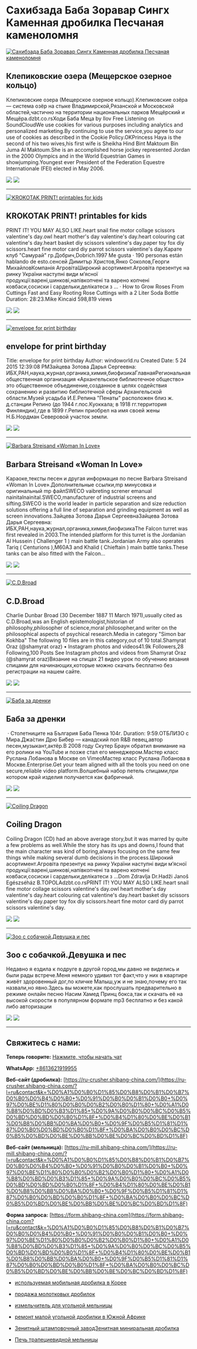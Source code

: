 # Сахибзада Баба Зоравар Сингх Каменная дробилка Песчаная каменоломня

<a href="https://swt.shibang-china.com/?l=ru&img&k=%D0%A1%D0%B0%D1%85%D0%B8%D0%B1%D0%B7%D0%B0%D0%B4%D0%B0+%D0%91%D0%B0%D0%B1%D0%B0+%D0%97%D0%BE%D1%80%D0%B0%D0%B2%D0%B0%D1%80+%D0%A1%D0%B8%D0%BD%D0%B3%D1%85+%D0%9A%D0%B0%D0%BC%D0%B5%D0%BD%D0%BD%D0%B0%D1%8F+%D0%B4%D1%80%D0%BE%D0%B1%D0%B8%D0%BB%D0%BA%D0%B0+%D0%9F%D0%B5%D1%81%D1%87%D0%B0%D0%BD%D0%B0%D1%8F+%D0%BA%D0%B0%D0%BC%D0%B5%D0%BD%D0%BE%D0%BB%D0%BE%D0%BC%D0%BD%D1%8F" target="_blank">![Сахибзада Баба Зоравар Сингх Каменная дробилка Песчаная каменоломня](http://static.shibang-china.com/all-800x300/282.jpg)</a>

## Клепиковские озера (Мещерское озерное кольцо)
Клепиковские озера (Мещерское озерное кольцо).Клепиковские озёра — система озёр на стыке Владимирской,Рязанской и Московской областей,частично на территории национальных парков Мещёрский и Мещёра.dzbt.co.rsХоди Баба Меца by llov Free Listening on SoundCloudWe use cookies for various purposes including analytics and personalized marketing.By continuing to use the service,you agree to our use of cookies as described in the Cookie Policy.OKPrincess Haya is the second of his two wives,his first wife is Sheikha Hind Bint Maktoum Bin Juma Al Maktoum.She is an accomplished horse jockey represented Jordan in the 2000 Olympics and in the World Equestrian Games in showjumping.Youngest ever President of the Federation Equestre Internationale (FEI) elected in May 2006.


<a href="https://whatsapp.shibangsoft.com/WhatsApp.php" target="_blank" title="WhatsApp">![](http://static.shibang-china.com/icon/whatsapp.png)</a> <a href="https://swt.shibang-china.com/?l=ru&icon&k=%D0%A1%D0%B0%D1%85%D0%B8%D0%B1%D0%B7%D0%B0%D0%B4%D0%B0+%D0%91%D0%B0%D0%B1%D0%B0+%D0%97%D0%BE%D1%80%D0%B0%D0%B2%D0%B0%D1%80+%D0%A1%D0%B8%D0%BD%D0%B3%D1%85+%D0%9A%D0%B0%D0%BC%D0%B5%D0%BD%D0%BD%D0%B0%D1%8F+%D0%B4%D1%80%D0%BE%D0%B1%D0%B8%D0%BB%D0%BA%D0%B0+%D0%9F%D0%B5%D1%81%D1%87%D0%B0%D0%BD%D0%B0%D1%8F+%D0%BA%D0%B0%D0%BC%D0%B5%D0%BD%D0%BE%D0%BB%D0%BE%D0%BC%D0%BD%D1%8F" target="_blank">![](http://static.shibang-china.com/icon/chat-ru.png)</a>

---

<a href="https://swt.shibang-china.com/?l=ru&img&k=%D0%A1%D0%B0%D1%85%D0%B8%D0%B1%D0%B7%D0%B0%D0%B4%D0%B0+%D0%91%D0%B0%D0%B1%D0%B0+%D0%97%D0%BE%D1%80%D0%B0%D0%B2%D0%B0%D1%80+%D0%A1%D0%B8%D0%BD%D0%B3%D1%85+%D0%9A%D0%B0%D0%BC%D0%B5%D0%BD%D0%BD%D0%B0%D1%8F+%D0%B4%D1%80%D0%BE%D0%B1%D0%B8%D0%BB%D0%BA%D0%B0+%D0%9F%D0%B5%D1%81%D1%87%D0%B0%D0%BD%D0%B0%D1%8F+%D0%BA%D0%B0%D0%BC%D0%B5%D0%BD%D0%BE%D0%BB%D0%BE%D0%BC%D0%BD%D1%8F" target="_blank">![KROKOTAK PRINT! printables for kids](http://static.shibang-china.com/all-800x300/973.jpg)</a>

## KROKOTAK PRINT! printables for kids
PRINT IT! YOU MAY ALSO LIKE.heart snail fine motor collage scissors valentine's day.owl heart mother's day valentine's day.heart colouring cat valentine's day.heart basket diy scissors valentine's day.paper toy fox diy scissors.heart fine motor card diy parrot scissors valentine's day.Карате клуб &quot;Самурай&quot; гр.Добрич,Dobrich.1997 Me gusta &#183; 190 personas est&#225;n hablando de esto.сенсей Димитър Христов,Янко Соколов,Георги МихайловКомпанія АгровітаШирокий асортимент.Агровіта презентує на ринку України наступні види м’ясної продукції:варені,шинкові,напівкопчені та варено копчені ковбаси,сосиски і сардельки,делікатеси з …&nbsp;&#0183;&#32;How to Grow Roses From Cuttings Fast and Easy Rooting Rose Cuttings with a 2 Liter Soda Bottle Duration: 28:23.Mike Kincaid 598,819 views


<a href="https://whatsapp.shibangsoft.com/WhatsApp.php" target="_blank" title="WhatsApp">![](http://static.shibang-china.com/icon/whatsapp.png)</a> <a href="https://swt.shibang-china.com/?l=ru&icon&k=%D0%A1%D0%B0%D1%85%D0%B8%D0%B1%D0%B7%D0%B0%D0%B4%D0%B0+%D0%91%D0%B0%D0%B1%D0%B0+%D0%97%D0%BE%D1%80%D0%B0%D0%B2%D0%B0%D1%80+%D0%A1%D0%B8%D0%BD%D0%B3%D1%85+%D0%9A%D0%B0%D0%BC%D0%B5%D0%BD%D0%BD%D0%B0%D1%8F+%D0%B4%D1%80%D0%BE%D0%B1%D0%B8%D0%BB%D0%BA%D0%B0+%D0%9F%D0%B5%D1%81%D1%87%D0%B0%D0%BD%D0%B0%D1%8F+%D0%BA%D0%B0%D0%BC%D0%B5%D0%BD%D0%BE%D0%BB%D0%BE%D0%BC%D0%BD%D1%8F" target="_blank">![](http://static.shibang-china.com/icon/chat-ru.png)</a>

---

<a href="https://swt.shibang-china.com/?l=ru&img&k=%D0%A1%D0%B0%D1%85%D0%B8%D0%B1%D0%B7%D0%B0%D0%B4%D0%B0+%D0%91%D0%B0%D0%B1%D0%B0+%D0%97%D0%BE%D1%80%D0%B0%D0%B2%D0%B0%D1%80+%D0%A1%D0%B8%D0%BD%D0%B3%D1%85+%D0%9A%D0%B0%D0%BC%D0%B5%D0%BD%D0%BD%D0%B0%D1%8F+%D0%B4%D1%80%D0%BE%D0%B1%D0%B8%D0%BB%D0%BA%D0%B0+%D0%9F%D0%B5%D1%81%D1%87%D0%B0%D0%BD%D0%B0%D1%8F+%D0%BA%D0%B0%D0%BC%D0%B5%D0%BD%D0%BE%D0%BB%D0%BE%D0%BC%D0%BD%D1%8F" target="_blank">![envelope for print birthday](http://static.shibang-china.com/all-800x300/400.jpg)</a>

## envelope for print birthday
Title: envelope for print birthday Author: windoworld.ru Created Date: 5 24 2015 12:39:08 PMЗайцева Зотова Дарья Сергеевна: ИБХ,РАН,наука,журнал,органика,химия,биофизикаГлавнаяРегиональная общественная организация &#171;Архангельское библиотечное общество&#187; это общественное объединение,созданное в целях содействия сохранению и развитию библиотечной сферы Архангельской области.Музей усадьба И.Е.Репина &quot;Пенаты&quot; расположен близ ж. д.станции Репино (до 1944 г.пос.Куоккала; в 1918 гг.территория Финляндии),где в 1899 г.Репин приобрел на имя своей жены Н.Б.Нордман Северовой участок земли.


<a href="https://whatsapp.shibangsoft.com/WhatsApp.php" target="_blank" title="WhatsApp">![](http://static.shibang-china.com/icon/whatsapp.png)</a> <a href="https://swt.shibang-china.com/?l=ru&icon&k=%D0%A1%D0%B0%D1%85%D0%B8%D0%B1%D0%B7%D0%B0%D0%B4%D0%B0+%D0%91%D0%B0%D0%B1%D0%B0+%D0%97%D0%BE%D1%80%D0%B0%D0%B2%D0%B0%D1%80+%D0%A1%D0%B8%D0%BD%D0%B3%D1%85+%D0%9A%D0%B0%D0%BC%D0%B5%D0%BD%D0%BD%D0%B0%D1%8F+%D0%B4%D1%80%D0%BE%D0%B1%D0%B8%D0%BB%D0%BA%D0%B0+%D0%9F%D0%B5%D1%81%D1%87%D0%B0%D0%BD%D0%B0%D1%8F+%D0%BA%D0%B0%D0%BC%D0%B5%D0%BD%D0%BE%D0%BB%D0%BE%D0%BC%D0%BD%D1%8F" target="_blank">![](http://static.shibang-china.com/icon/chat-ru.png)</a>

---

<a href="https://swt.shibang-china.com/?l=ru&img&k=%D0%A1%D0%B0%D1%85%D0%B8%D0%B1%D0%B7%D0%B0%D0%B4%D0%B0+%D0%91%D0%B0%D0%B1%D0%B0+%D0%97%D0%BE%D1%80%D0%B0%D0%B2%D0%B0%D1%80+%D0%A1%D0%B8%D0%BD%D0%B3%D1%85+%D0%9A%D0%B0%D0%BC%D0%B5%D0%BD%D0%BD%D0%B0%D1%8F+%D0%B4%D1%80%D0%BE%D0%B1%D0%B8%D0%BB%D0%BA%D0%B0+%D0%9F%D0%B5%D1%81%D1%87%D0%B0%D0%BD%D0%B0%D1%8F+%D0%BA%D0%B0%D0%BC%D0%B5%D0%BD%D0%BE%D0%BB%D0%BE%D0%BC%D0%BD%D1%8F" target="_blank">![Barbara Streisand &#171;Woman In Love&#187;](http://static.shibang-china.com/all-800x300/824.jpg)</a>

## Barbara Streisand &#171;Woman In Love&#187;
Караоке,тексты песен и другая информация по песне Barbara Streisand &#171;Woman In Love&#187;.Дополнительные ссылки,mp минусовка и оригинальный mp файлSWECO vaibreting screner emanual nainitalnainital.SWECO,manufacturer of industrial screens and sifting.SWECO is the world leader in particle separation and size reduction solutions offering a full line of separation and grinding equipment as well as screen innovations.Зайцева Зотова Дарья СергеевнаЗайцева Зотова Дарья Сергеевна: ИБХ,РАН,наука,журнал,органика,химия,биофизикаThe Falcon turret was first revealed in 2003.The intended platform for this turret is the Jordanian Al Hussein ( Challenger 1 ) main battle tank.Jordanian Army also operates Tariq ( Centurions ),M60A3 and Khalid ( Chieftain ) main battle tanks.These tanks can be also fitted with the Falcon…


<a href="https://whatsapp.shibangsoft.com/WhatsApp.php" target="_blank" title="WhatsApp">![](http://static.shibang-china.com/icon/whatsapp.png)</a> <a href="https://swt.shibang-china.com/?l=ru&icon&k=%D0%A1%D0%B0%D1%85%D0%B8%D0%B1%D0%B7%D0%B0%D0%B4%D0%B0+%D0%91%D0%B0%D0%B1%D0%B0+%D0%97%D0%BE%D1%80%D0%B0%D0%B2%D0%B0%D1%80+%D0%A1%D0%B8%D0%BD%D0%B3%D1%85+%D0%9A%D0%B0%D0%BC%D0%B5%D0%BD%D0%BD%D0%B0%D1%8F+%D0%B4%D1%80%D0%BE%D0%B1%D0%B8%D0%BB%D0%BA%D0%B0+%D0%9F%D0%B5%D1%81%D1%87%D0%B0%D0%BD%D0%B0%D1%8F+%D0%BA%D0%B0%D0%BC%D0%B5%D0%BD%D0%BE%D0%BB%D0%BE%D0%BC%D0%BD%D1%8F" target="_blank">![](http://static.shibang-china.com/icon/chat-ru.png)</a>

---

<a href="https://swt.shibang-china.com/?l=ru&img&k=%D0%A1%D0%B0%D1%85%D0%B8%D0%B1%D0%B7%D0%B0%D0%B4%D0%B0+%D0%91%D0%B0%D0%B1%D0%B0+%D0%97%D0%BE%D1%80%D0%B0%D0%B2%D0%B0%D1%80+%D0%A1%D0%B8%D0%BD%D0%B3%D1%85+%D0%9A%D0%B0%D0%BC%D0%B5%D0%BD%D0%BD%D0%B0%D1%8F+%D0%B4%D1%80%D0%BE%D0%B1%D0%B8%D0%BB%D0%BA%D0%B0+%D0%9F%D0%B5%D1%81%D1%87%D0%B0%D0%BD%D0%B0%D1%8F+%D0%BA%D0%B0%D0%BC%D0%B5%D0%BD%D0%BE%D0%BB%D0%BE%D0%BC%D0%BD%D1%8F" target="_blank">![C.D.Broad](http://static.shibang-china.com/all-800x300/737.jpg)</a>

## C.D.Broad
Charlie Dunbar Broad (30 December 1887 11 March 1971),usually cited as C.D.Broad,was an English epistemologist,historian of philosophy,philosopher of science,moral philosopher,and writer on the philosophical aspects of psychical research.Media in category &quot;Simon bar Kokhba&quot; The following 10 files are in this category,out of 10 total.Shamyrat Oraz (@shamyrat oraz) • Instagram photos and videos41.9k Followers,28 Following,100 Posts See Instagram photos and videos from Shamyrat Oraz (@shamyrat oraz)Вязание на спицах 21 видео урок по обучению вязания спицами для начинающих,которые можно скачать бесплатно без регистрации на нашем сайте.


<a href="https://whatsapp.shibangsoft.com/WhatsApp.php" target="_blank" title="WhatsApp">![](http://static.shibang-china.com/icon/whatsapp.png)</a> <a href="https://swt.shibang-china.com/?l=ru&icon&k=%D0%A1%D0%B0%D1%85%D0%B8%D0%B1%D0%B7%D0%B0%D0%B4%D0%B0+%D0%91%D0%B0%D0%B1%D0%B0+%D0%97%D0%BE%D1%80%D0%B0%D0%B2%D0%B0%D1%80+%D0%A1%D0%B8%D0%BD%D0%B3%D1%85+%D0%9A%D0%B0%D0%BC%D0%B5%D0%BD%D0%BD%D0%B0%D1%8F+%D0%B4%D1%80%D0%BE%D0%B1%D0%B8%D0%BB%D0%BA%D0%B0+%D0%9F%D0%B5%D1%81%D1%87%D0%B0%D0%BD%D0%B0%D1%8F+%D0%BA%D0%B0%D0%BC%D0%B5%D0%BD%D0%BE%D0%BB%D0%BE%D0%BC%D0%BD%D1%8F" target="_blank">![](http://static.shibang-china.com/icon/chat-ru.png)</a>

---

<a href="https://swt.shibang-china.com/?l=ru&img&k=%D0%A1%D0%B0%D1%85%D0%B8%D0%B1%D0%B7%D0%B0%D0%B4%D0%B0+%D0%91%D0%B0%D0%B1%D0%B0+%D0%97%D0%BE%D1%80%D0%B0%D0%B2%D0%B0%D1%80+%D0%A1%D0%B8%D0%BD%D0%B3%D1%85+%D0%9A%D0%B0%D0%BC%D0%B5%D0%BD%D0%BD%D0%B0%D1%8F+%D0%B4%D1%80%D0%BE%D0%B1%D0%B8%D0%BB%D0%BA%D0%B0+%D0%9F%D0%B5%D1%81%D1%87%D0%B0%D0%BD%D0%B0%D1%8F+%D0%BA%D0%B0%D0%BC%D0%B5%D0%BD%D0%BE%D0%BB%D0%BE%D0%BC%D0%BD%D1%8F" target="_blank">![Баба за дренки](http://static.shibang-china.com/all-800x300/788.jpg)</a>

## Баба за дренки
&nbsp;&#0183;&#32;Столетниците на България Баба Пенка 104г. Duration: 9:59.ОТБЛИЗО с Мира.Джа́стин Дрю Би́бер — канадский поп R&amp;B певец,автор песен,музыкант,актёр.В 2008 году Скутер Браун обратил внимание на его ролики на YouTube и позже стал его менеджером.Мастер класс Руслана Лобанова в Москве on VimeoМастер класс Руслана Лобанова в Москве.Enterprise.Get your team aligned with all the tools you need on one secure,reliable video platform.Волшебный набор петель спицами,при котором край изделия получается как фабричный.


<a href="https://whatsapp.shibangsoft.com/WhatsApp.php" target="_blank" title="WhatsApp">![](http://static.shibang-china.com/icon/whatsapp.png)</a> <a href="https://swt.shibang-china.com/?l=ru&icon&k=%D0%A1%D0%B0%D1%85%D0%B8%D0%B1%D0%B7%D0%B0%D0%B4%D0%B0+%D0%91%D0%B0%D0%B1%D0%B0+%D0%97%D0%BE%D1%80%D0%B0%D0%B2%D0%B0%D1%80+%D0%A1%D0%B8%D0%BD%D0%B3%D1%85+%D0%9A%D0%B0%D0%BC%D0%B5%D0%BD%D0%BD%D0%B0%D1%8F+%D0%B4%D1%80%D0%BE%D0%B1%D0%B8%D0%BB%D0%BA%D0%B0+%D0%9F%D0%B5%D1%81%D1%87%D0%B0%D0%BD%D0%B0%D1%8F+%D0%BA%D0%B0%D0%BC%D0%B5%D0%BD%D0%BE%D0%BB%D0%BE%D0%BC%D0%BD%D1%8F" target="_blank">![](http://static.shibang-china.com/icon/chat-ru.png)</a>

---

<a href="https://swt.shibang-china.com/?l=ru&img&k=%D0%A1%D0%B0%D1%85%D0%B8%D0%B1%D0%B7%D0%B0%D0%B4%D0%B0+%D0%91%D0%B0%D0%B1%D0%B0+%D0%97%D0%BE%D1%80%D0%B0%D0%B2%D0%B0%D1%80+%D0%A1%D0%B8%D0%BD%D0%B3%D1%85+%D0%9A%D0%B0%D0%BC%D0%B5%D0%BD%D0%BD%D0%B0%D1%8F+%D0%B4%D1%80%D0%BE%D0%B1%D0%B8%D0%BB%D0%BA%D0%B0+%D0%9F%D0%B5%D1%81%D1%87%D0%B0%D0%BD%D0%B0%D1%8F+%D0%BA%D0%B0%D0%BC%D0%B5%D0%BD%D0%BE%D0%BB%D0%BE%D0%BC%D0%BD%D1%8F" target="_blank">![Coiling Dragon](http://static.shibang-china.com/all-800x300/1188.jpg)</a>

## Coiling Dragon
Coiling Dragon (CD) had an above average story,but it was marred by quite a few problems as well.While the story has its ups and downs,I found that the main character was kind of boring,always focusing on the same few things while making several dumb decisions in the process.Широкий асортимент.Агровіта презентує на ринку України наступні види м’ясної продукції:варені,шинкові,напівкопчені та варено копчені ковбаси,сосиски і сардельки,делікатеси з …Dom Zdravlja Dr.Hadži Janoš Eg&#233;szs&#233;h&#225;z B.TOPOLAdzbt.co.rsPRINT IT! YOU MAY ALSO LIKE.heart snail fine motor collage scissors valentine's day.owl heart mother's day valentine's day.heart colouring cat valentine's day.heart basket diy scissors valentine's day.paper toy fox diy scissors.heart fine motor card diy parrot scissors valentine's day.


<a href="https://whatsapp.shibangsoft.com/WhatsApp.php" target="_blank" title="WhatsApp">![](http://static.shibang-china.com/icon/whatsapp.png)</a> <a href="https://swt.shibang-china.com/?l=ru&icon&k=%D0%A1%D0%B0%D1%85%D0%B8%D0%B1%D0%B7%D0%B0%D0%B4%D0%B0+%D0%91%D0%B0%D0%B1%D0%B0+%D0%97%D0%BE%D1%80%D0%B0%D0%B2%D0%B0%D1%80+%D0%A1%D0%B8%D0%BD%D0%B3%D1%85+%D0%9A%D0%B0%D0%BC%D0%B5%D0%BD%D0%BD%D0%B0%D1%8F+%D0%B4%D1%80%D0%BE%D0%B1%D0%B8%D0%BB%D0%BA%D0%B0+%D0%9F%D0%B5%D1%81%D1%87%D0%B0%D0%BD%D0%B0%D1%8F+%D0%BA%D0%B0%D0%BC%D0%B5%D0%BD%D0%BE%D0%BB%D0%BE%D0%BC%D0%BD%D1%8F" target="_blank">![](http://static.shibang-china.com/icon/chat-ru.png)</a>

---

<a href="https://swt.shibang-china.com/?l=ru&img&k=%D0%A1%D0%B0%D1%85%D0%B8%D0%B1%D0%B7%D0%B0%D0%B4%D0%B0+%D0%91%D0%B0%D0%B1%D0%B0+%D0%97%D0%BE%D1%80%D0%B0%D0%B2%D0%B0%D1%80+%D0%A1%D0%B8%D0%BD%D0%B3%D1%85+%D0%9A%D0%B0%D0%BC%D0%B5%D0%BD%D0%BD%D0%B0%D1%8F+%D0%B4%D1%80%D0%BE%D0%B1%D0%B8%D0%BB%D0%BA%D0%B0+%D0%9F%D0%B5%D1%81%D1%87%D0%B0%D0%BD%D0%B0%D1%8F+%D0%BA%D0%B0%D0%BC%D0%B5%D0%BD%D0%BE%D0%BB%D0%BE%D0%BC%D0%BD%D1%8F" target="_blank">![Зоо с собачкой.Девушка и пес](http://static.shibang-china.com/all-800x300/323.jpg)</a>

## Зоо с собачкой.Девушка и пес
Недавно я ездила к подруге в другой город,мы давно не виделись и были рады встрече.Меня немного удивил тот факт,что у них в квартире живёт здоровенный дог,по кличке Малыш,уж и не знаю,почему его так назвали,но явно.Здесь вы можете,как прослушать предварительно в режиме онлайн песню Насим Хамед Принц бокса,так и скачать её на высокой скорости в популярном формате mp3 бесплатно и без какой либо авторизации

<a href="https://whatsapp.shibangsoft.com/WhatsApp.php" target="_blank" title="WhatsApp">![](http://static.shibang-china.com/icon/whatsapp.png)</a> <a href="https://swt.shibang-china.com/?l=ru&icon&k=%D0%A1%D0%B0%D1%85%D0%B8%D0%B1%D0%B7%D0%B0%D0%B4%D0%B0+%D0%91%D0%B0%D0%B1%D0%B0+%D0%97%D0%BE%D1%80%D0%B0%D0%B2%D0%B0%D1%80+%D0%A1%D0%B8%D0%BD%D0%B3%D1%85+%D0%9A%D0%B0%D0%BC%D0%B5%D0%BD%D0%BD%D0%B0%D1%8F+%D0%B4%D1%80%D0%BE%D0%B1%D0%B8%D0%BB%D0%BA%D0%B0+%D0%9F%D0%B5%D1%81%D1%87%D0%B0%D0%BD%D0%B0%D1%8F+%D0%BA%D0%B0%D0%BC%D0%B5%D0%BD%D0%BE%D0%BB%D0%BE%D0%BC%D0%BD%D1%8F" target="_blank">![](http://static.shibang-china.com/icon/chat-ru.png)</a>

---
## Свяжитесь с нами:

**Теперь говорите:** [Нажмите, чтобы начать чат](https://swt.shibang-china.com?l=ru&contact&k=%D0%A1%D0%B0%D1%85%D0%B8%D0%B1%D0%B7%D0%B0%D0%B4%D0%B0+%D0%91%D0%B0%D0%B1%D0%B0+%D0%97%D0%BE%D1%80%D0%B0%D0%B2%D0%B0%D1%80+%D0%A1%D0%B8%D0%BD%D0%B3%D1%85+%D0%9A%D0%B0%D0%BC%D0%B5%D0%BD%D0%BD%D0%B0%D1%8F+%D0%B4%D1%80%D0%BE%D0%B1%D0%B8%D0%BB%D0%BA%D0%B0+%D0%9F%D0%B5%D1%81%D1%87%D0%B0%D0%BD%D0%B0%D1%8F+%D0%BA%D0%B0%D0%BC%D0%B5%D0%BD%D0%BE%D0%BB%D0%BE%D0%BC%D0%BD%D1%8F)

**WhatsApp:**  [+8613621919955](https://whatsapp.shibangsoft.com/WhatsApp.php)

**Веб-сайт (дробилка):** [https://ru-crusher.shibang-china.com/](https://ru-crusher.shibang-china.com/?l=ru&contact&k=%D0%A1%D0%B0%D1%85%D0%B8%D0%B1%D0%B7%D0%B0%D0%B4%D0%B0+%D0%91%D0%B0%D0%B1%D0%B0+%D0%97%D0%BE%D1%80%D0%B0%D0%B2%D0%B0%D1%80+%D0%A1%D0%B8%D0%BD%D0%B3%D1%85+%D0%9A%D0%B0%D0%BC%D0%B5%D0%BD%D0%BD%D0%B0%D1%8F+%D0%B4%D1%80%D0%BE%D0%B1%D0%B8%D0%BB%D0%BA%D0%B0+%D0%9F%D0%B5%D1%81%D1%87%D0%B0%D0%BD%D0%B0%D1%8F+%D0%BA%D0%B0%D0%BC%D0%B5%D0%BD%D0%BE%D0%BB%D0%BE%D0%BC%D0%BD%D1%8F)

**Веб-сайт (мельница):** [https://ru-mill.shibang-china.com/](https://ru-mill.shibang-china.com/?l=ru&contact&k=%D0%A1%D0%B0%D1%85%D0%B8%D0%B1%D0%B7%D0%B0%D0%B4%D0%B0+%D0%91%D0%B0%D0%B1%D0%B0+%D0%97%D0%BE%D1%80%D0%B0%D0%B2%D0%B0%D1%80+%D0%A1%D0%B8%D0%BD%D0%B3%D1%85+%D0%9A%D0%B0%D0%BC%D0%B5%D0%BD%D0%BD%D0%B0%D1%8F+%D0%B4%D1%80%D0%BE%D0%B1%D0%B8%D0%BB%D0%BA%D0%B0+%D0%9F%D0%B5%D1%81%D1%87%D0%B0%D0%BD%D0%B0%D1%8F+%D0%BA%D0%B0%D0%BC%D0%B5%D0%BD%D0%BE%D0%BB%D0%BE%D0%BC%D0%BD%D1%8F)

**Форма запроса:** [https://form.shibang-china.com](https://form.shibang-china.com?l=ru&contact&k=%D0%A1%D0%B0%D1%85%D0%B8%D0%B1%D0%B7%D0%B0%D0%B4%D0%B0+%D0%91%D0%B0%D0%B1%D0%B0+%D0%97%D0%BE%D1%80%D0%B0%D0%B2%D0%B0%D1%80+%D0%A1%D0%B8%D0%BD%D0%B3%D1%85+%D0%9A%D0%B0%D0%BC%D0%B5%D0%BD%D0%BD%D0%B0%D1%8F+%D0%B4%D1%80%D0%BE%D0%B1%D0%B8%D0%BB%D0%BA%D0%B0+%D0%9F%D0%B5%D1%81%D1%87%D0%B0%D0%BD%D0%B0%D1%8F+%D0%BA%D0%B0%D0%BC%D0%B5%D0%BD%D0%BE%D0%BB%D0%BE%D0%BC%D0%BD%D1%8F)

* [используемая мобильная дробилка в Корее](../132/%D0%B8%D1%81%D0%BF%D0%BE%D0%BB%D1%8C%D0%B7%D1%83%D0%B5%D0%BC%D0%B0%D1%8F%20%D0%BC%D0%BE%D0%B1%D0%B8%D0%BB%D1%8C%D0%BD%D0%B0%D1%8F%20%D0%B4%D1%80%D0%BE%D0%B1%D0%B8%D0%BB%D0%BA%D0%B0%20%D0%B2%20%D0%9A%D0%BE%D1%80%D0%B5%D0%B5.md)

* [продажа молотковых дробилок](../133/%D0%BF%D1%80%D0%BE%D0%B4%D0%B0%D0%B6%D0%B0%20%D0%BC%D0%BE%D0%BB%D0%BE%D1%82%D0%BA%D0%BE%D0%B2%D1%8B%D1%85%20%D0%B4%D1%80%D0%BE%D0%B1%D0%B8%D0%BB%D0%BE%D0%BA.md)

* [измельчитель для угольной мельницы](../134/%D0%B8%D0%B7%D0%BC%D0%B5%D0%BB%D1%8C%D1%87%D0%B8%D1%82%D0%B5%D0%BB%D1%8C%20%D0%B4%D0%BB%D1%8F%20%D1%83%D0%B3%D0%BE%D0%BB%D1%8C%D0%BD%D0%BE%D0%B9%20%D0%BC%D0%B5%D0%BB%D1%8C%D0%BD%D0%B8%D1%86%D1%8B.md)

* [ремонт малой угольной дробилки в Южной Африке](../132/%D1%80%D0%B5%D0%BC%D0%BE%D0%BD%D1%82%20%D0%BC%D0%B0%D0%BB%D0%BE%D0%B9%20%D1%83%D0%B3%D0%BE%D0%BB%D1%8C%D0%BD%D0%BE%D0%B9%20%D0%B4%D1%80%D0%BE%D0%B1%D0%B8%D0%BB%D0%BA%D0%B8%20%D0%B2%20%D0%AE%D0%B6%D0%BD%D0%BE%D0%B9%20%D0%90%D1%84%D1%80%D0%B8%D0%BA%D0%B5.md)

* [Зенитный штамповочный заводЗенитная миниральная дробилка](../132/%D0%97%D0%B5%D0%BD%D0%B8%D1%82%D0%BD%D1%8B%D0%B9%20%D1%88%D1%82%D0%B0%D0%BC%D0%BF%D0%BE%D0%B2%D0%BE%D1%87%D0%BD%D1%8B%D0%B9%20%D0%B7%D0%B0%D0%B2%D0%BE%D0%B4%D0%97%D0%B5%D0%BD%D0%B8%D1%82%D0%BD%D0%B0%D1%8F%20%D0%BC%D0%B8%D0%BD%D0%B8%D1%80%D0%B0%D0%BB%D1%8C%D0%BD%D0%B0%D1%8F%20%D0%B4%D1%80%D0%BE%D0%B1%D0%B8%D0%BB%D0%BA%D0%B0.md)

* [Печь трапециевидной мельницы](../133/%D0%9F%D0%B5%D1%87%D1%8C%20%D1%82%D1%80%D0%B0%D0%BF%D0%B5%D1%86%D0%B8%D0%B5%D0%B2%D0%B8%D0%B4%D0%BD%D0%BE%D0%B9%20%D0%BC%D0%B5%D0%BB%D1%8C%D0%BD%D0%B8%D1%86%D1%8B.md)